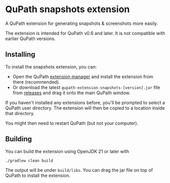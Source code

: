 # QuPath snapshots extension

A QuPath extension for generating snapshots & screenshots more easily.

The extension is intended for QuPath v0.6 and later. It is not compatible with earlier QuPath versions.

## Installing

To install the snapshots extension, you can:
* Open the QuPath [extension manager](https://qupath.readthedocs.io/en/latest/docs/intro/extensions.html#managing-extensions-with-the-extension-manager) and install the extension from there (recommended).
* Or download the latest `qupath-extension-snapshots-[version].jar` file from [releases](https://github.com/qupath/qupath-extension-snapshots/releases) and drag it onto the main QuPath window.

If you haven't installed any extensions before, you'll be prompted to select a QuPath user directory.
The extension will then be copied to a location inside that directory.

You might then need to restart QuPath (but not your computer).

## Building

You can build the extension using OpenJDK 21 or later with

```bash
./gradlew clean build
```

The output will be under `build/libs`.
You can drag the jar file on top of QuPath to install the extension.
